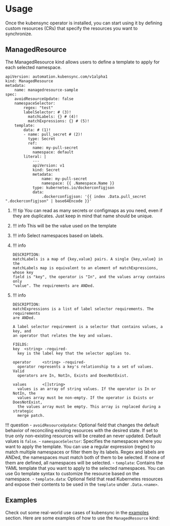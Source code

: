 # Usage

Once the kubensync operator is installed, you can start using it by defining custom resources (CRs) that specify the resources you want to synchronize.

## ManagedResource

The ManagedResource kind allows users to define a template to apply for each selected namespace. 

``` { .yaml }
apiVersion: automation.kubensync.com/v1alpha1
kind: ManagedResource
metadata:
    name: managedresource-sample
spec:
    avoidResourceUpdate: false
    namespaceSelector:
        regex: "test"
        labelSelector: # (3)!
          matchLabels: {} # (4)!
          matchExpressions: {} # (5)!
    template:
        data: # (1)!
        - name: pull_secret # (2)!
          type: Secret
          ref:
            name: my-pull-secret
            namespace: default
        literal: |
            ---
            apiVersion: v1
            kind: Secret
            metadata:
                name: my-pull-secret
                namespace: {{ .Namespace.Name }}
            type: kubernetes.io/dockerconfigjson
            data:
                .dockerconfigjson: '{{ index .Data.pull_secret ".dockerconfigjson" | base64Encode }}'
```

1.  !!! tip 
    You can read as many secrets or configmaps as you need, even if they are duplicates. Just keep in mind that name should be unique.

2.  !!! info 
    This will be the value used on the template

3. !!! info
   Select namespaces based on labels.

4. !!! info
   ```
   DESCRIPTION:
   matchLabels is a map of {key,value} pairs. A single {key,value} in the
   matchLabels map is equivalent to an element of matchExpressions, whose key
   field is "key", the operator is "In", and the values array contains only
   "value". The requirements are ANDed.
   ```

5. !!! info
   ```
   DESCRIPTION:
   matchExpressions is a list of label selector requirements. The requirements
   are ANDed.

   A label selector requirement is a selector that contains values, a key, and
   an operator that relates the key and values.

   FIELDS:
   key  <string> -required-
     key is the label key that the selector applies to.

   operator     <string> -required-
     operator represents a key's relationship to a set of values. Valid
     operators are In, NotIn, Exists and DoesNotExist.

   values       <[]string>
     values is an array of string values. If the operator is In or NotIn, the
     values array must be non-empty. If the operator is Exists or DoesNotExist,
     the values array must be empty. This array is replaced during a strategic
     merge patch.
   ```

!!! question
    - `avoidResourceUpdate`: Optional field that changes the default behavior of reconciling existing resources with the desired state. If set to true only non-existing resources will be created an never updated. Default values is `false`.
    - `namespaceSelector`: Specifies the namespaces where you want to apply the template. You can use a regular expression (regex) to match multiple namespaces or filter them by its labels. Regex and labels are ANDed, the namespaces must match both of them to be selected. If none of them are defined, all namespaces will be selected.
    - `template`: Contains the YAML template that you want to apply to the selected namespaces. You can use Go template syntax to customize the resource based on the namespace.
    - `template.data`: Optional field that read Kubernetes resources and expose their contents to be used in the `template` under `.Data.<name>`.

## Examples

Check out some real-world use cases of kubensync in the [examples](../examples/index.md) section. Here are some examples of how to use the `ManagedResource` kind:
